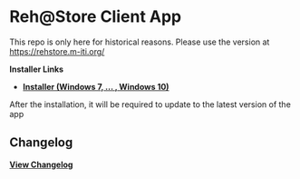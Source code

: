 # Reh@Store Client App
This repo is only here for historical reasons. Please use the version at https://rehstore.m-iti.org/

__Installer Links__
- __[Installer (Windows 7, ... , Windows 10)](https://github.com/Zlynt/RehStoreClientApp/releases)__

After the installation, it will be required to update to the latest version of the app

## Changelog
__[View Changelog](https://github.com/Zlynt/RehStoreClientApp/releases)__

